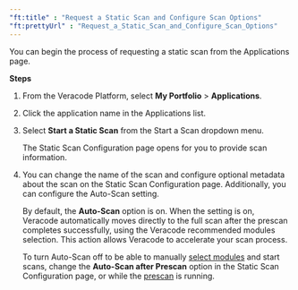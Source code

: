 ```yaml
---
"ft:title" : "Request a Static Scan and Configure Scan Options"
"ft:prettyUrl" : "Request_a_Static_Scan_and_Configure_Scan_Options"
---
```


You can begin the process of requesting a static scan from the Applications page.

<p font-size="13pt"><b>Steps</b></p>

1.  From the Veracode Platform, select **My Portfolio** \> **Applications**.

2.  Click the application name in the Applications list.

3.  Select **Start a Static Scan** from the Start a Scan dropdown menu.

    The Static Scan Configuration page opens for you to provide scan information.

4.  You can change the name of the scan and configure optional metadata about the scan on the Static Scan Configuration page. Additionally, you can configure the Auto-Scan setting.

    By default, the **Auto-Scan** option is on. When the setting is on, Veracode automatically moves directly to the full scan after the prescan completes successfully, using the Veracode recommended modules selection. This action allows Veracode to accelerate your scan process.

    To turn Auto-Scan off to be able to manually [select modules](https://docs.veracode.com/r/c_request_modules_scan) and start scans, change the **Auto-Scan after Prescan** option in the Static Scan Configuration page, or while the [prescan](https://docs.veracode.com/r/Understanding_Prescan_Verification) is running.
